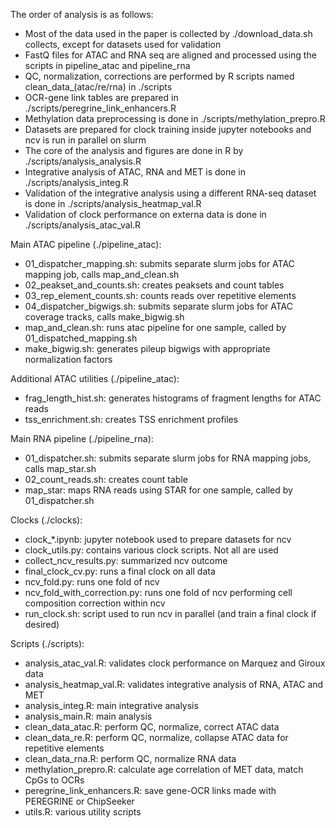 The order of analysis is as follows:
- Most of the data used in the paper is collected by ./download_data.sh collects, except for datasets used for validation
- FastQ files for ATAC and RNA seq are aligned and processed using the scripts in pipeline_atac and pipeline_rna
- QC, normalization, corrections are performed by R scripts named clean_data_(atac/re/rna) in ./scripts
- OCR-gene link tables are prepared in ./scripts/peregrine_link_enhancers.R
- Methylation data preprocessing is done in ./scripts/methylation_prepro.R
- Datasets are prepared for clock training inside jupyter notebooks and ncv is run in parallel on slurm
- The core of the analysis and figures are done in R by ./scripts/analysis_analysis.R
- Integrative analysis of ATAC, RNA and MET is done in ./scripts/analysis_integ.R
- Validation of the integrative analysis using a different RNA-seq dataset is done in ./scripts/analysis_heatmap_val.R
- Validation of clock performance on externa data is done in ./scripts/analysis_atac_val.R

Main ATAC pipeline (./pipeline_atac):
- 01_dispatcher_mapping.sh: submits separate slurm jobs for ATAC mapping job, calls map_and_clean.sh
- 02_peakset_and_counts.sh: creates peaksets and count tables
- 03_rep_element_counts.sh: counts reads over repetitive elements
- 04_dispatcher_bigwigs.sh: submits separate slurm jobs for ATAC coverage tracks, calls make_bigwig.sh
- map_and_clean.sh: runs atac pipeline for one sample, called by 01_dispatched_mapping.sh
- make_bigwig.sh: generates pileup bigwigs with appropriate normalization factors

Additional ATAC utilities (./pipeline_atac):
- frag_length_hist.sh: generates histograms of fragment lengths for ATAC reads
- tss_enrichment.sh: creates TSS enrichment profiles
	
Main RNA pipeline (./pipeline_rna):
- 01_dispatcher.sh: submits separate slurm jobs for RNA mapping jobs, calls map_star.sh
- 02_count_reads.sh: creates count table
- map_star: maps RNA reads using STAR for one sample, called by 01_dispatcher.sh

Clocks (./clocks):
- clock_*.ipynb: jupyter notebook used to prepare datasets for ncv
- clock_utils.py: contains various clock scripts. Not all are used
- collect_ncv_results.py: summarized ncv outcome
- final_clock_cv.py: runs a final clock on all data
- ncv_fold.py: runs one fold of ncv
- ncv_fold_with_correction.py: runs one fold of ncv performing cell composition correction within ncv
- run_clock.sh: script used to run ncv in parallel (and train a final clock if desired)

Scripts (./scripts):
- analysis_atac_val.R: validates clock performance on Marquez and Giroux data
- analysis_heatmap_val.R: validates integrative analysis of RNA, ATAC and MET
- analysis_integ.R: main integrative analysis
- analysis_main.R: main analysis
- clean_data_atac.R: perform QC, normalize, correct ATAC data
- clean_data_re.R: perform QC, normalize, collapse ATAC data for repetitive elements
- clean_data_rna.R: perform QC, normalize RNA data
- methylation_prepro.R: calculate age correlation of MET data, match CpGs to OCRs
- peregrine_link_enhancers.R: save gene-OCR links made with PEREGRINE or ChipSeeker
- utils.R: various utility scripts
